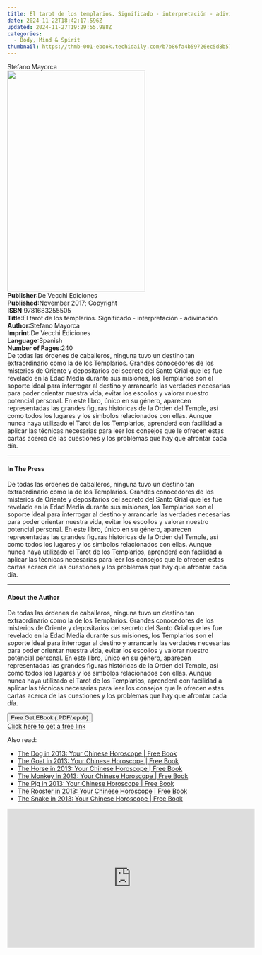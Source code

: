 ```yaml
---
title: El tarot de los templarios. Significado - interpretación - adivinación | Free Book
date: 2024-11-22T18:42:17.596Z
updated: 2024-11-27T19:29:55.988Z
categories:
  - Body, Mind & Spirit
thumbnail: https://thmb-001-ebook.techidaily.com/b7b86fa4b59726ec5d8b57aff2dd1651ec46cd44b6b819f9b5e4aa6134e9e3cc.jpg
---
```

<main id="book-container">
  <div class="flex flex-col">
    <div class="book-brief flex-1 py-6 px-4 sm:p-6 md:py-10 md:px-8">
      <!-- brief-->
      <div class="book-brief-main">Stefano Mayorca</div>
    </div>
    <div
      class="book-meta-info flex-1 grid gap-4 col-start-1 col-end-3 row-start-1 sm:mb-6 sm:grid-cols-4 lg:gap-6 lg:col-start-2 lg:row-end-6 lg:row-span-6 lg:mb-0"
    >
      <div
        class="book-meta-info-left place-content-center mt-4 p-4 text-sm leading-6 col-start-2 col-span-2 dark:text-slate-400"
      >
        <img
          class="w-full h-500 object-cover rounded-lg sm:h-255 sm:col-span-2 lg:col-span-full"
          src="https://img-001-ebook.techidaily.com/7eee2014937671ea7e8f1b7861adad85087579ae3da36c04e2257077aa992409.jpg"
          alt=""
          width="312"
          height="500"
        />
      </div>
      <div
        class="book-meta-info-right mt-2 col-start-1 row-start-2 col-span-3 self-center"
      >
        <!-- meta data  -->
        <div class="flex flex-col px-4 md:px-8">
          <div class="flex-1">
            <strong>Publisher</strong>:<span class="px-2"
              >De Vecchi Ediciones</span
            >
          </div>
          <div class="flex-1">
            <strong>Published</strong>:<span class="px-2"
              >November 2017; Copyright</span
            >
          </div>
          <div class="flex-1">
            <strong>ISBN</strong>:<span class="px-2">9781683255505</span>
          </div>
          <div class="flex-1">
            <strong>Title</strong>:<span class="px-2"
              >El tarot de los templarios. Significado - interpretación -
              adivinación</span
            >
          </div>
          <div class="flex-1">
            <strong>Author</strong>:<span class="px-2">Stefano Mayorca</span>
          </div>
          <div class="flex-1">
            <strong>Imprint</strong>:<span class="px-2"
              >De Vecchi Ediciones</span
            >
          </div>
          <div class="flex-1">
            <strong>Language</strong>:<span class="px-2">Spanish</span>
          </div>
          <div class="flex-1">
            <strong>Number of Pages</strong>:<span class="px-2">240</span>
          </div>
        </div>
      </div>
    </div>
    <div class="book-description flex-1 py-6 px-4 sm:p-6 md:py-10 md:px-8">
      <div class="book-description-main">
        <div accordion-content="" id="description">
          De todas las órdenes de caballeros, ninguna tuvo un destino tan
          extraordinario como la de los Templarios. Grandes conocedores de los
          misterios de Oriente y depositarios del secreto del Santo Grial que
          les fue revelado en la Edad Media durante sus misiones, los Templarios
          son el soporte ideal para interrogar al destino y arrancarle las
          verdades necesarias para poder orientar nuestra vida, evitar los
          escollos y valorar nuestro potencial personal. En este libro, único en
          su género, aparecen representadas las grandes figuras históricas de la
          Orden del Temple, así como todos los lugares y los símbolos
          relacionados con ellas. Aunque nunca haya utilizado el Tarot de los
          Templarios, aprenderá con facilidad a aplicar las técnicas necesarias
          para leer los consejos que le ofrecen estas cartas acerca de las
          cuestiones y los problemas que hay que afrontar cada día.
        </div>
      </div>
    </div>
    <div class="book-excerpts flex-1 py-6 px-4 sm:p-6 md:py-10 md:px-8">
      <!-- excerpts-->
      <div class="book-excerpts-main">
        <hr />
        <h4 class="placeholder placeholder-heading">
          <span>In The Press</span>
        </h4>
        <p>
          De todas las órdenes de caballeros, ninguna tuvo un destino tan
          extraordinario como la de los Templarios. Grandes conocedores de los
          misterios de Oriente y depositarios del secreto del Santo Grial que
          les fue revelado en la Edad Media durante sus misiones, los Templarios
          son el soporte ideal para interrogar al destino y arrancarle las
          verdades necesarias para poder orientar nuestra vida, evitar los
          escollos y valorar nuestro potencial personal. En este libro, único en
          su género, aparecen representadas las grandes figuras históricas de la
          Orden del Temple, así como todos los lugares y los símbolos
          relacionados con ellas. Aunque nunca haya utilizado el Tarot de los
          Templarios, aprenderá con facilidad a aplicar las técnicas necesarias
          para leer los consejos que le ofrecen estas cartas acerca de las
          cuestiones y los problemas que hay que afrontar cada día.
        </p>
      </div>
    </div>
    <div class="book-about-author flex-1 py-6 px-4 sm:p-6 md:py-10 md:px-8">
      <!-- about author-->
      <div class="book-main-author-main">
        <hr />
        <h4 class="placeholder placeholder-heading">
          <span>About the Author</span>
        </h4>
        <p>
          De todas las órdenes de caballeros, ninguna tuvo un destino tan
          extraordinario como la de los Templarios. Grandes conocedores de los
          misterios de Oriente y depositarios del secreto del Santo Grial que
          les fue revelado en la Edad Media durante sus misiones, los Templarios
          son el soporte ideal para interrogar al destino y arrancarle las
          verdades necesarias para poder orientar nuestra vida, evitar los
          escollos y valorar nuestro potencial personal. En este libro, único en
          su género, aparecen representadas las grandes figuras históricas de la
          Orden del Temple, así como todos los lugares y los símbolos
          relacionados con ellas. Aunque nunca haya utilizado el Tarot de los
          Templarios, aprenderá con facilidad a aplicar las técnicas necesarias
          para leer los consejos que le ofrecen estas cartas acerca de las
          cuestiones y los problemas que hay que afrontar cada día.
        </p>
      </div>
    </div>
    <div class="book-free-get flex-1 py-6 px-4 sm:p-6 md:py-10 md:px-8">
      <button
        id="btn-free-get"
        class="bg-blue-500 hover:bg-blue-700 text-white font-bold py-2 px-4 rounded"
      >
        Free Get EBook (.PDF/.epub)
      </button>
      <div id="countdown-display" class="px-2 text-lg mt-2"></div>
      <a
        id="free-link"
        class="hidden bg-blue-500 hover:bg-blue-700 text-white font-bold py-2 px-4 rounded"
        href="https://www.ebooks.com/en-us/book/95918149/el-tarot-de-los-templarios-significado-interpretaci-n-adivinaci-n/stefano-mayorca/"
        target="_blank"
        >Click here to get a free link</a
      >
    </div>
    <script>
      let countdownTime = 0;
      let countdownInterval = null;
      document
        .getElementById('btn-free-get')
        .addEventListener('click', startCountdown);
      function startCountdown() {
        countdownTime = new Date().getTime() + 60000 * 3;
        countdownInterval = setInterval(updateCountdown, 1000);
        document.getElementById('btn-free-get').disabled = true;
        document
          .getElementById('btn-free-get')
          .classList.add('bg-gray-500', 'cursor-not-allowed');
      }
      function updateCountdown() {
        let currentTime = new Date().getTime();
        let timeLeft = countdownTime - currentTime;
        let secondsLeft = Math.floor(timeLeft / 1000);
        document.getElementById('countdown-display').innerHTML =
          `Remaining time: ${secondsLeft} seconds.`;
        if (secondsLeft <= 0) {
          clearInterval(countdownInterval);
          document.getElementById('btn-free-get').classList.add('hidden');
          document.getElementById('free-link').classList.remove('hidden');
          document.getElementById('countdown-display').innerHTML = '';
        }
      }
    </script>
  </div>
</main>

<ins class="adsbygoogle"
      style="display:block"
      data-ad-client="ca-pub-7571918770474297"
      data-ad-slot="8358498916"
      data-ad-format="auto"
      data-full-width-responsive="true"></ins>
    

<span class="atpl-alsoreadstyle">Also read:</span>
<div><ul>
<li><a href="https://novels-ebooks.techidaily.com/2211476-9780007478668-the-dog-in-2013-your-chinese-horoscope/"><u>The Dog in 2013: Your Chinese Horoscope | Free Book</u></a></li>
<li><a href="https://novels-ebooks.techidaily.com/2211473-9780007478699-the-goat-in-2013-your-chinese-horoscope/"><u>The Goat in 2013: Your Chinese Horoscope | Free Book</u></a></li>
<li><a href="https://novels-ebooks.techidaily.com/2211472-9780007478705-the-horse-in-2013-your-chinese-horoscope/"><u>The Horse in 2013: Your Chinese Horoscope | Free Book</u></a></li>
<li><a href="https://novels-ebooks.techidaily.com/2211474-9780007478712-the-monkey-in-2013-your-chinese-horoscope/"><u>The Monkey in 2013: Your Chinese Horoscope | Free Book</u></a></li>
<li><a href="https://novels-ebooks.techidaily.com/2211477-9780007478651-the-pig-in-2013-your-chinese-horoscope/"><u>The Pig in 2013: Your Chinese Horoscope | Free Book</u></a></li>
<li><a href="https://novels-ebooks.techidaily.com/2211475-9780007478682-the-rooster-in-2013-your-chinese-horoscope/"><u>The Rooster in 2013: Your Chinese Horoscope | Free Book</u></a></li>
<li><a href="https://novels-ebooks.techidaily.com/2211471-9780007478644-the-snake-in-2013-your-chinese-horoscope/"><u>The Snake in 2013: Your Chinese Horoscope | Free Book</u></a></li>
</ul></div>

<!-- affiliate ads begin -->
<iframe width="560" height="315" src="https://www.youtube.com/embed/fqBKCGAKHmA?si=OkoaI17nE5qNqTHj&autoplay=1" title="YouTube video player" frameborder="0" allow="accelerometer; autoplay; clipboard-write; encrypted-media; gyroscope; picture-in-picture; web-share" referrerpolicy="strict-origin-when-cross-origin" allowfullscreen></iframe>
<!-- affiliate ads end -->

